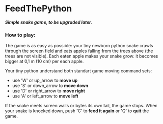 # FeedThePython #
***Simple snake game, to be upgraded later.***

### How to play: ### 

The game is as easy as possible: your tiny newborn python snake crawls through the screen field and eats apples falling from the trees above (the trees are not visible). 
Each eaten apple makes your snake grow: it becomes bigger at 0,1 m (10 cm) per each apple.  

Your tiny python understand both standart game moving command sets: 

- use 'W' or up_arrow to **move up**
- use 'S' or down_arrow to **move down**
- use 'D' or right_arrow to **move right**
- use 'A' or left_arrow to **move left**

If the snake meets screen walls or bytes its own tail, the game stops.
When your snake is knocked down, push 'C' to **feed it again** or 'Q' to **quit** the game.
